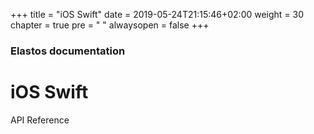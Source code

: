 +++
title = "iOS Swift"
date = 2019-05-24T21:15:46+02:00
weight = 30
chapter = true
pre = "<i class='fa ela-folder'></i> "
alwaysopen = false
+++

### Elastos documentation

# iOS Swift

API Reference

